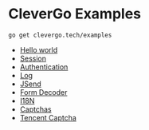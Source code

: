 # CleverGo Examples

```shell
go get clevergo.tech/examples
```

- [Hello world](hello)
- [Session](session)
- [Authentication](auth)
- [Log](log)
- [JSend](jsend)
- [Form Decoder](form)
- [I18N](i18n)
- [Captchas](captchas)
- [Tencent Captcha](tencentcaptcha)
